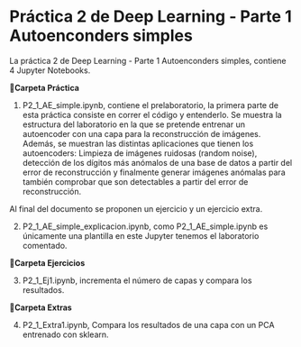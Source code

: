 
# Práctica 2 de Deep Learning - Parte 1 Autoenconders simples

La práctica 2 de Deep Learning - Parte 1 Autoenconders simples, contiene 4 Jupyter Notebooks. 


**📕Carpeta Práctica**

1.   P2_1_AE_simple.ipynb, contiene el prelaboratorio, la primera parte de esta práctica consiste en correr el código y entenderlo. 
Se muestra la estructura del laboratorio en la que se pretende entrenar un autoencoder con una capa para la reconstrucción de imágenes. Además, se muestran las distintas aplicaciones que tienen los autoencoders: Limpieza de imágenes ruidosas (random noise), detección de los dígitos más anómalos de una base de datos a partir del error de reconstrucción y finalmente generar imágenes anómalas para también comprobar que son detectables a partir del error de reconstrucción.

Al final del documento se proponen un ejercicio y un ejercicio extra. 

2. P2_1_AE_simple_explicacion.ipynb, como P2_1_AE_simple.ipynb es únicamente una plantilla en este Jupyter tenemos el laboratorio comentado.

**📗Carpeta Ejercicios**

3.   P2_1_Ej1.ipynb, incrementa el número de capas y compara los resultados.

**📘Carpeta Extras** 

4. P2_1_Extra1.ipynb, Compara los resultados de una capa con un PCA entrenado con sklearn.
